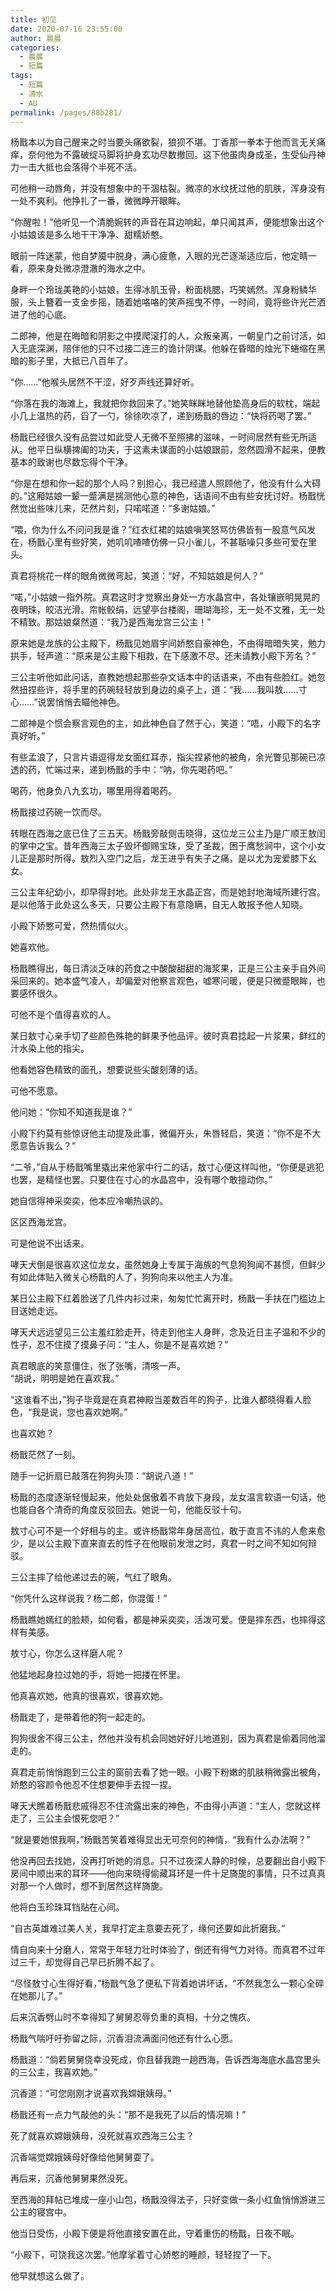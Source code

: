 ```yaml
---
title: 初见
date: 2020-07-16 23:55:00
author: 晨晨
categories: 
  - 晨晨
  - 短篇
tags: 
  - 短篇
  - 清水
  - AU
permalink: /pages/88b281/
---
```


杨戬本以为自己醒来之时当要头痛欲裂，狼狈不堪。丁香那一拳本于他而言无关痛痒，奈何他为不露破绽马脚将护身玄功尽数撤回。这下他虽肉身成圣，生受仙丹神力一击大抵也会落得个半死不活。

可他稍一动唇角，并没有想象中的干涸枯裂。微凉的水纹抚过他的肌肤，浑身没有一处不爽利。他挣扎了一番，微微睁开眼眸。

“你醒啦！”他听见一个清脆婉转的声音在耳边响起，单只闻其声，便能想象出这个小姑娘该是多么地干干净净、甜糯娇憨。

<!-- more -->

眼前一阵迷蒙，他自梦魇中脱身，满心疲惫，入眼的光芒逐渐适应后，他定睛一看，原来身处微凉澄澈的海水之中。

身畔一个玲珑美艳的小姑娘，生得冰肌玉骨，粉面桃腮，巧笑嫣然。浑身粉鳞华服，头上簪着一支金步摇，随着她咯咯的笑声摇曳不停，一时间，竟将些许光芒洒进了他的心底。

二郎神，他是在晦暗和阴影之中摸爬滚打的人，众叛亲离，一朝皇门之前讨活，如入无底深渊，陪伴他的只不过接二连三的诡计阴谋。他躲在昏暗的烛光下蜷缩在黑暗的影子里，大抵已八百年了。

“你……”他喉头居然不干涩，好歹声线还算好听。

“你落在我的海滩上，我就把你救回来了。”她笑眯眯地替他垫高身后的软枕，端起小几上温热的药，舀了一勺，徐徐吹凉了，递到杨戬的唇边：“快将药喝了罢。”

杨戬已经很久没有品尝过如此受人无微不至照拂的滋味，一时间居然有些无所适从。他平日纵横捭阖的功夫，于这素未谋面的小姑娘跟前，忽然圆滑不起来，便教基本的致谢也尽数忘得个干净。

“你是在想和你一起的那个人吗？别担心，我已经遣人照顾他了，他没有什么大碍的。”这厢姑娘一颦一蹙满是揣测他心意的神色，话语间不由有些安抚讨好。杨戬恍然觉出些味儿来，茫然片刻，只喏喏道：“多谢姑娘。”

“喂，你为什么不问问我是谁？”红衣红裙的姑娘嗔笑怒骂仿佛皆有一股意气风发在，杨戬心里有些好笑，她叽叽喳喳仿佛一只小雀儿，不甚聒噪只多些可爱在里头。

真君将桃花一样的眼角微微弯起，笑道：“好，不知姑娘是何人？”

“喏，”小姑娘一指外院。真君这时才觉察出身处一方水晶宫中，各处镶嵌明晃晃的夜明珠，皎洁光滑。帘帐鲛绢，远望亭台楼阁，珊瑚海珍，无一处不文雅，无一处不精致。那姑娘粲然道：“我乃是西海龙宫三公主！”

原来她是龙族的公主殿下，杨戬见她眉宇间娇憨自豪神色，不由得暗暗失笑，勉力拱手，轻声道：“原来是公主殿下相救，在下感激不尽。还未请教小殿下芳名？”

三公主听他如此问话，直教她想起那些杂文话本中的话语来，不由有些脸红。她忽然扭捏些许，将手里的药碗轻轻放到身边的桌子上，道：“我……我叫敖……寸心……”说罢悄悄去瞄他神色。

二郎神是个惯会察言观色的主，如此神色自了然于心，笑道：“唔，小殿下的名字真好听。”

有些孟浪了，只言片语逗得龙女面红耳赤，指尖捏紧他的被角，余光瞥见那碗已凉透的药，忙端过来，递到杨戬的手中：“呐，你先喝药吧。”

喝药，他身负八九玄功，哪里用得着喝药。

杨戬接过药碗一饮而尽。

转眼在西海之底已住了三五天。杨戬旁敲侧击晓得，这位龙三公主乃是广顺王敖闰的掌中之宝。昔年西海三太子毁坏御赐宝珠，受了圣裁，困于鹰愁涧中，这个小女儿正是那时所得。敖烈入空门之后，龙王进乎有失子之痛，是以尤为宠爱膝下幺女。

三公主年纪幼小，却早得封地。此处非龙王水晶正宫，而是她封地海域所建行宫。是以他落于此处这么多天，只要公主殿下有意隐瞒，自无人敢报予他人知晓。

小殿下娇憨可爱，然热情似火。

她喜欢他。

杨戬瞧得出，每日清淡乏味的药食之中酸酸甜甜的海浆果，正是三公主亲手自外间采回来的。她本盛气凌人，却偏爱对他察言观色，嘘寒问暖，便是只微蹙眼眸，也要感怀很久。

可他不是个值得喜欢的人。

某日敖寸心亲手切了些颜色殊艳的鲜果予他品评。彼时真君捻起一片浆果，鲜红的汁水染上他的指尖。

他看她容色精致的面孔，想要说些尖酸刻薄的话。

可他不愿意。

他问她：“你知不知道我是谁？”

小殿下约莫有些惊讶他主动提及此事，微偏开头，朱唇轻启，笑道：“你不是不大愿意告诉我么？”

“二爷，”自从于杨戬嘴里撬出来他家中行二的话，敖寸心便这样叫他，“你便是逃犯也罢，是精怪也罢。只要住在寸心的水晶宫中，没有哪个敢擅动你。”

她自信得神采奕奕，他本应冷嘲热讽的。

区区西海龙宫。

可是他说不出话来。

哮天犬倒是很喜欢这位龙女，虽然她身上专属于海族的气息狗狗闻不甚惯，但鲜少有如此体贴入微关心杨戬的人了，狗狗向来以他主人为准。

某日公主殿下红着脸送了几件内衫过来，匆匆忙忙离开时，杨戬一手扶在门槛边上目送她走远。

哮天犬远远望见三公主羞红脸走开，待走到他主人身畔，念及近日主子温和不少的性子，忍不住摸了摸鼻子问：“主人，你是不是喜欢她？”

真君眼底的笑意僵住，张了张嘴，清咳一声。  
“胡说，明明是她在喜欢我。”

“这谁看不出，”狗子毕竟是在真君神殿当差数百年的狗子，比谁人都晓得看人脸色，“我是说，您也喜欢她啊。”

也喜欢她？

杨戬茫然了一刻。

随手一记折扇已敲落在狗狗头顶：“胡说八道！”

杨戬的态度逐渐轻慢起来，他处处倨傲着不肯放下身段，龙女温言软语一句话，他也能自各个清奇的角度反驳回去。她说一句，他能反驳十句。

敖寸心可不是一个好相与的主。或许杨戬常年身居高位，敢于直言不讳的人愈来愈少，是以公主殿下直来直去的性子在他眼前发泄之时，真君一时之间不知如何辩驳。

三公主摔了给他递过去的碗，气红了眼角。

“你凭什么这样说我？杨二郎，你混蛋！”

杨戬瞧她嫣红的脸颊，如何看，都是神采奕奕，活泼可爱。便是摔东西，也摔得这样有美感。

敖寸心，你怎么这样磨人呢？

他猛地起身拉过她的手，将她一把搂在怀里。

他真喜欢她，他真的很喜欢，很喜欢她。

杨戬走了，是带着他的狗一起走的。

狗狗很舍不得三公主，然他并没有机会同她好好儿地道别，因为真君是偷着同他溜走的。

真君走前悄悄跑到三公主的窗前去看了她一眼。小殿下粉嫩的肌肤稍微露出被角，娇憨的容颜令他忍不住想要伸手去捏一捏。

哮天犬瞧着杨戬悲戚得忍不住流露出来的神色，不由得小声道：“主人，您就这样走了，三公主会恨死您吧？”

“就是要她恨我啊，”杨戬苦笑着难得显出无可奈何的神情，“我有什么办法啊？”

他没再回去找她，没再打听她的消息。只不过夜深人静的时候，总要翻出自小殿下房间中顺出来的耳环——他向来晓得偷藏耳环是一件十足旖旎的事情，只不过真真对那一个人做时，想不到居然这样旖旎。

他将白玉珍珠耳铛贴在心间。

“自古英雄难过美人关，我早打定主意要去死了，缘何还要如此折磨我。”

情自向来十分磨人，常常于年轻力壮时体验了，倒还有得气力对待。而真君不过年过三千，却觉得自己早已折腾不起了。

“尽怪敖寸心生得好看，”杨戬气急了便私下背着她讲坏话，“不然我怎么一颗心全碎在她那儿了。”

后来沉香劈山时不幸得知了舅舅忍辱负重的真相，十分之愧疚。

杨戬气喘吁吁弥留之际，沉香泪流满面问他还有什么心愿。

杨戬道：“倘若舅舅侥幸没死成，你且替我跑一趟西海，告诉西海海底水晶宫里头的三公主，我喜欢她。”

沉香道：“可您刚刚才说喜欢我嫦娥姨母。”

杨戬还有一点力气敲他的头：“那不是我死了以后的情况嘛！”

死了就喜欢嫦娥姨母，没死就喜欢西海三公主？

沉香端觉嫦娥姨母好像给他舅舅耍了。

再后来，沉香他舅舅果然没死。

至西海的拜帖已堆成一座小山包，杨戬没得法子，只好变做一条小红鱼悄悄游进三公主的寝宫中。

他当日受伤，小殿下便是将他直接安置在此，守着重伤的杨戬，日夜不眠。

“小殿下，可饶我这次罢。”他摩挲着寸心娇憨的睡颜，轻轻捏了一下。

他早就想这么做了。
